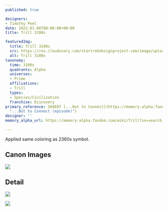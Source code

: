 ```yaml
---
published: true

designers:
- Timothy Peel
date: 2022-01-06T08:00:00+00:00
title: Trill 3100s

featuredImg:
  title: Trill 3100s
  src: https://res.cloudinary.com/startrekdesignproject-com/image/upload/v1641508114/Trill-3100s.png
  alt: Trill 3100s
taxonomy:
  time: 3100s
  quadrants: Alpha
  universes:
  - Prime
  affiliations:
  - Trill
  types:
  - Species/Civilization
  franchise: Discovery
primary_reference: S04E07 [...But to Connect](https://memory-alpha.fandom.com/wiki/...But_to_Connect_(episode)
  "...But to Connect (episode)")
designer: ''
memory_alpha_url: https://memory-alpha.fandom.com/wiki/Trill?so=search

---
```

Applied same coloring as 2360s symbol.

## Canon Images

![](https://res.cloudinary.com/startrekdesignproject-com/image/upload/v1641508114/WhoaSet_DSC-4x7.jpg)

## Detail

![](https://res.cloudinary.com/startrekdesignproject-com/image/upload/v1641508114/Whoa1.jpg)

![](https://res.cloudinary.com/startrekdesignproject-com/image/upload/v1641508115/Whoa2.jpg)